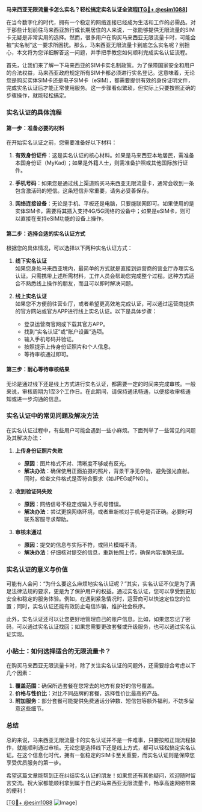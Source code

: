 **马来西亚无限流量卡怎么实名？轻松搞定实名认证全流程[[TG💪+ @esim1088](https://t.me/s/esim1088)]**

在当今数字化的时代，拥有一个稳定的网络连接已经成为生活和工作的必需品。对于那些计划前往马来西亚旅行或长期居住的人来说，一张能够提供无限流量的SIM卡无疑是非常实用的选择。然而，很多用户在购买马来西亚无限流量卡时，可能会被“实名制”这一要求所困扰。那么，马来西亚无限流量卡到底怎么实名呢？别担心，本文将为您详细解答这一问题，并手把手教您如何顺利完成实名认证流程。

首先，让我们来了解一下马来西亚的SIM卡实名制政策。为了保障国家安全和用户的合法权益，马来西亚政府规定所有SIM卡都必须进行实名登记。这意味着，无论您是购买实体SIM卡还是电子SIM卡（eSIM），都需要提供有效的身份证明文件，完成实名认证后才能正常使用服务。这一步骤看似繁琐，但实际上只要按照正确的步骤操作，就能轻松搞定。

### 实名认证的具体流程

#### 第一步：准备必要的材料

在开始实名认证之前，您需要准备好以下材料：

1. **有效身份证件**：这是实名认证的核心材料。如果是马来西亚本地居民，需准备本国身份证（MyKad）；如果是外籍人士，则需准备护照或其他国际旅行证件。
   
2. **手机号码**：如果您是通过线上渠道购买马来西亚无限流量卡，通常会收到一条包含激活码的短信。这条短信非常重要，请务必妥善保存。

3. **网络连接设备**：无论是手机、平板还是电脑，只要能联网即可。如果使用的是实体SIM卡，需要将其插入支持4G/5G网络的设备中；如果是eSIM卡，则可以直接在支持eSIM功能的设备上操作。

#### 第二步：选择合适的实名认证方式

根据您的具体情况，可以选择以下两种实名认证方式：

1. **线下实名认证**  
   如果您身处马来西亚境内，最简单的方式就是直接到运营商的营业厅办理实名认证。只需携带上述所需材料，工作人员会帮助您完成整个过程。这种方式适合不熟悉线上操作的朋友，而且可以即时解决问题。

2. **线上实名认证**  
   如果您不方便前往营业厅，或者希望更高效地完成认证，可以通过运营商提供的官方网站或官方APP进行线上实名认证。以下是具体步骤：
   
   - 登录运营商官网或下载其官方APP。
   - 找到“实名认证”或“账户设置”选项。
   - 输入手机号码并验证。
   - 按照提示上传身份证照片和个人信息。
   - 等待审核通过即可。

#### 第三步：耐心等待审核结果

无论是通过线下还是线上方式进行实名认证，都需要一定的时间来完成审核。一般来说，审核周期为1至3个工作日。在此期间，请保持通讯畅通，以便接收审核通知或进一步沟通的信息。

### 实名认证中的常见问题及解决方法

在实名认证过程中，有些用户可能会遇到一些小麻烦。下面列举了一些常见的问题及其解决办法：

1. **上传身份证照片失败**
   - **原因**：图片格式不对、清晰度不够或有反光。
   - **解决办法**：确保使用正面拍摄的照片，背景干净无杂物，避免强光直射。同时，检查文件格式是否符合要求（如JPEG或PNG）。

2. **收到验证码失败**
   - **原因**：网络信号不稳定或输入手机号错误。
   - **解决办法**：尝试更换网络环境，或者重新核对手机号是否正确。必要时可联系客服寻求帮助。

3. **审核未通过**
   - **原因**：提交的信息与实际不符，或照片模糊不清。
   - **解决办法**：仔细核对提交的信息，重新拍照上传，确保内容准确无误。

### 实名认证的意义与价值

可能有人会问：“为什么要这么麻烦地实名认证呢？”其实，实名认证不仅是为了满足法律法规的要求，更是为了保护用户的权益。通过实名认证，您可以享受到更加安全和稳定的服务体验。例如，在遇到紧急情况时，运营商可以快速定位您的位置；同时，实名认证还能有效防止电信诈骗，维护社会秩序。

此外，实名认证还可以让您更好地管理自己的账户信息。比如，如果您忘记了密码，可以通过实名认证找回；如果您需要更改套餐或升级服务，也可以通过实名认证实现。

### 小贴士：如何选择适合的无限流量卡？

在购买马来西亚无限流量卡时，除了关注实名认证的问题外，还需要综合考虑以下几个因素：

1. **覆盖范围**：确保所选套餐在您常去的地方有良好的信号覆盖。
2. **价格与性价比**：对比不同品牌的套餐，选择性价比最高的产品。
3. **附加服务**：部分套餐可能提供免费通话分钟数、短信包等额外福利，不妨多留意这些细节。

### 总结

总的来说，马来西亚无限流量卡的实名认证并不是一件难事，只要按照正规流程操作，就能顺利通过审核。无论您是选择线下还是线上方式，都可以轻松搞定实名认证。在这个信息化时代，拥有一张稳定的SIM卡至关重要，而实名认证则是保障您享受优质服务的第一步。

希望这篇文章能帮到正在纠结实名认证的朋友！如果您还有其他疑问，欢迎随时留言交流。祝大家都能顺利拿到属于自己的马来西亚无限流量卡，畅享高速网络带来的便利！

[[TG💪+ @esim1088](https://t.me/s/esim1088) ![Image](https://i.postimg.cc/4NQfJmqS/Snipaste-2025-05-13-00-14-12.png)]